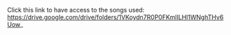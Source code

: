 Click this link to have access to the songs used: https://drive.google.com/drive/folders/1VKoydn7R0P0FKmlILHI1WNghTHv6Uow_
